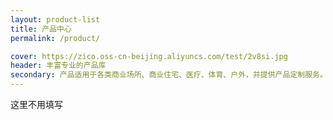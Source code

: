```yaml
---
layout: product-list
title: 产品中心
permalink: /product/

cover: https://zico.oss-cn-beijing.aliyuncs.com/test/2v8si.jpg
header: 丰富专业的产品库
secondary: 产品适用于各类商业场所、商业住宅、医疗、体育、户外，并提供产品定制服务。
---
```


这里不用填写